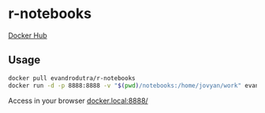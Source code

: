 # r-notebooks

[Docker Hub](https://hub.docker.com/r/evandrodutra/r-notebooks/)

## Usage

```bash
docker pull evandrodutra/r-notebooks
docker run -d -p 8888:8888 -v "$(pwd)/notebooks:/home/jovyan/work" evandrodutra/r-notebooks start-notebook.sh --NotebookApp.token='' --NotebookApp.base_url=/
```

Access in your browser [docker.local:8888/](http://docker.local:8888/tree)
